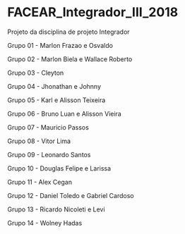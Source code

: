 # FACEAR_Integrador_III_2018
Projeto da disciplina de projeto Integrador

Grupo 01 - Marlon Frazao e Osvaldo

Grupo 02 - Marlon Biela e Wallace Roberto

Grupo 03 - Cleyton

Grupo 04 - Jhonathan e Johnny

Grupo 05 - Karl e Alisson Teixeira

Grupo 06 - Bruno Luan e Alisson Vieira

Grupo 07 - Mauricio Passos

Grupo 08 - Vitor Lima

Grupo 09 - Leonardo Santos

Grupo 10 - Douglas Felipe e Larissa

Grupo 11 - Alex Cegan

Grupo 12 - Daniel Toledo e Gabriel Cardoso

Grupo 13 - Ricardo Nicoleti e Levi

Grupo 14 - Wolney Hadas
